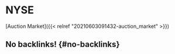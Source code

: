 # NYSE


[Auction Market]({{< relref "20210603091432-auction_market" >}})


## No backlinks! {#no-backlinks}
